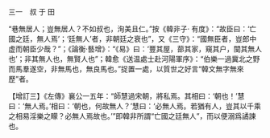 三一　叔 于 田

“巷無居人；豈無居人？不如叔也，洵美且仁。”按《韓非子·
有度》：“故臣曰：‘亡國之廷，無人焉’；‘廷無人’者，非朝廷之衰也”，又《三守》：“國無臣者，豈郎中虚而朝臣少哉？”；《論衡·藝增》：“《易》曰：‘豐其屋，蔀其家，窺其户，闃其無人也’；非其無人也，無賢人也”；韓愈《送温處士赴河陽軍序》：“伯樂一過冀北之野而馬羣遂空，非無馬也，無良馬也。”捉置一處，以質世之好言“韓文無字無來歷”者。

【增訂三】《左傳》襄公一五年：“師慧過宋朝，將私焉。其相曰：‘朝也！’慧曰：‘無人焉。’相曰：‘朝也，何故無人？’慧曰：‘必無人焉。若猶有人，豈其以千乘之相易淫樂之矇？必無人焉故也。’”即韓非所謂“亡國之廷無人”，而以便溺爲譎諫也。